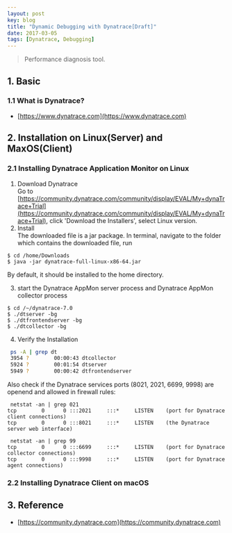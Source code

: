 ```yaml
---
layout: post
key: blog
title: "Dynamic Debugging with Dynatrace[Draft]"
date: 2017-03-05
tags: [Dynatrace, Debugging]
---
```


> Performance diagnosis tool.

## 1. Basic
### 1.1 What is Dynatrace?  
  * [https://www.dynatrace.com](https://www.dynatrace.com)  

## 2. Installation on Linux(Server) and MaxOS(Client)
### 2.1 Installing Dynatrace Application Monitor on Linux  
1) Download Dynatrace  
Go to [https://community.dynatrace.com/community/display/EVAL/My+dynaTrace+Trial](https://community.dynatrace.com/community/display/EVAL/My+dynaTrace+Trial), click 'Download the Installers', select Linux version.
2) Install  
The downloaded file is a jar package.
In terminal, navigate to the folder which contains the downloaded file, run  

```raw
$ cd /home/Downloads
$ java -jar dynatrace-full-linux-x86-64.jar
```

By default, it should be installed to the home directory.  

3) start the Dynatrace AppMon server process and Dynatrace AppMon collector process
```raw
$ cd /~/dynatrace-7.0
$ ./dtserver -bg
$ ./dtfrontendserver -bg
$ ./dtcollector -bg
```
4) Verify the Installation

```bash
 ps -A | grep dt
 3954 ?        00:00:43 dtcollector
 5924 ?        00:01:54 dtserver
 5949 ?        00:00:42 dtfrontendserver
```
Also check if the Dynatrace services ports (8021, 2021, 6699, 9998) are openend and allowed in firewall rules:
```raw
 netstat -an | grep 021
tcp        0      0 :::2021     :::*     LISTEN    (port for Dynatrace client connections)     
tcp        0      0 :::8021     :::*     LISTEN    (the Dynatrace server web interface)

 netstat -an | grep 99
tcp        0      0 :::6699     :::*     LISTEN    (port for Dynatrace collector connections)
tcp        0      0 :::9998     :::*     LISTEN    (port for Dynatrace agent connections)
```

### 2.2 Installing Dynatrace Client on macOS


## 3. Reference
* [https://community.dynatrace.com](https://community.dynatrace.com)  
